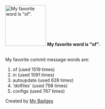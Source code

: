 <img src="https://my-badges.github.io/my-badges/favorite-word.png" alt="My favorite word is &quot;of&quot;." title="My favorite word is &quot;of&quot;." width="128">
<strong>My favorite word is &quot;of&quot;.</strong>
<br><br>

My favorite commit message words are:

1. of (used 1519 times)
2. in (used 1091 times)
3. autoupdate (used 828 times)
4. 'dotfiles' (used 798 times)
5. configs (used 767 times)


Created by <a href="https://github.com/my-badges/my-badges">My Badges</a>
